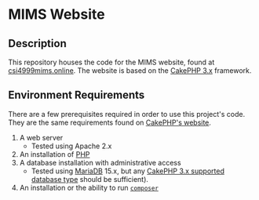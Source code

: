 # MIMS Website #

## Description ##

This repository houses the code for the MIMS website, found at
[csi4999mims.online](https://csi4999mims.online).  The website is
based on the [CakePHP 3.x](https://cakephp.org/) framework.

## Environment Requirements ##

There are a few prerequisites required in order to use this project's
code.  They are the same requirements found on [CakePHP's
website](https://book.cakephp.org/3.0/en/installation.html).

1. A web server
    - Tested using Apache 2.x
2. An installation of [PHP][php]
3. A database installation with administrative access
    - Tested using [MariaDB][mariadb] 15.x, but any [CakePHP 3.x
      supported database type][cake-supported-databases] should be
      sufficient).
4. An installation or the ability to run [`composer`][composer]

[php]: https://secure.php.net/
[mariadb]: https://mariadb.org/
[cake-supported-databases]: https://book.cakephp.org/3.0/en/orm/database-basics.html#supported-databases
[composer]: https://getcomposer.org/
